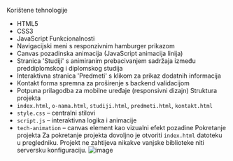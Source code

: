 Korištene tehnologije
- HTML5
- CSS3 
- JavaScript 
Funkcionalnosti
- Navigacijski meni s responzivnim hamburger prikazom
- Canvas pozadinska animacija (JavaScript animacija linija)
- Stranica 'Studiji' s animiranim prebacivanjem sadržaja između preddiplomskog i diplomskog studija
- Interaktivna stranica 'Predmeti' s klikom za prikaz dodatnih informacija
- Kontakt forma spremna za proširenje s backend validacijom
- Potpuna prilagodba za mobilne uređaje (responsivni dizajn)
Struktura projekta
- `index.html`, `o-nama.html`, `studiji.html`, `predmeti.html`, `kontakt.html`
- `style.css` – centralni stilovi
- `script.js` – interaktivna logika i animacije
- `tech-animation` – canvas element kao vizualni efekt pozadine
Pokretanje projekta
Za pokretanje projekta dovoljno je otvoriti `index.html` datoteku u pregledniku. Projekt ne zahtijeva nikakve vanjske biblioteke niti serversku konfiguraciju.
![image](https://github.com/user-attachments/assets/3b67ac4b-aefc-486f-9836-41b02368220d)
